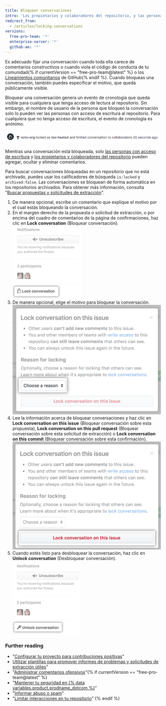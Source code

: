 ```yaml
---
title: Bloquear conversaciones
intro: 'Los propietarios y colaboradores del repositorio, y las personas con acceso de escritura, pueden bloquear conversaciones sobre propuestas, solicitudes de extracción y confirmaciones de manera permanente o temporal para desactivar una interacción subida de tono.'
redirect_from:
  - /articles/locking-conversations
versions:
  free-pro-team: '*'
  enterprise-server: '*'
  github-ae: '*'
---
```


Es adecuado fijar una conversación cuando toda ella carece de comentarios constructivos o cuando viola el código de conducta de tu comunidad{% if currentVersion == "free-pro-team@latest" %} o los [Lineamientos comunitarios](/articles/github-community-guidelines) de GitHub{% endif %}. Cuando bloqueas una conversación, también puedes especificar el motivo, que queda públicamente visible.

Bloquear una conversación genera un evento de cronología que queda visible para cualquiera que tenga acceso de lectura al repositorio. Sin embargo, el nombre de usuario de la persona que bloqueó la conversación solo lo pueden ver las personas con acceso de escritura al repositorio. Para cualquiera que no tenga acceso de escritura, el evento de cronología es anónimo.

![Evento de cronología anónimo de una conversación bloqueada](/assets/images/help/issues/anonymized-timeline-entry-for-locked-conversation.png)

Mientras una conversación está bloqueada, solo [las personas con acceso de escritura](/articles/repository-permission-levels-for-an-organization/) y [los propietarios y colaboradores del repositorio](/articles/permission-levels-for-a-user-account-repository/#collaborator-access-for-a-repository-owned-by-a-user-account) pueden agregar, ocultar y eliminar comentarios.

Para buscar conversaciones bloqueadas en un repositorio que no está archivado, puedes usar los calificadores de búsqueda `is:locked` y `archived:false`. Las conversaciones se bloquean de forma automática en los repositorios archivados. Para obtener más información, consulta "[Buscar propuestas y solicitudes de extracción](/articles/searching-issues-and-pull-requests#search-based-on-whether-a-conversation-is-locked)".

1. De manera opcional, escribe un comentario que explique el motivo por el cual estás bloqueando la conversación.
2. En el margen derecho de la propuesta o solicitud de extracción, o por encima del cuadro de comentarios de la página de confirmaciones, haz clic en **Lock conversation** (Bloquear conversación). ![Enlace Lock conversation (Bloquear conversación)](/assets/images/help/repository/lock-conversation.png)
3. De manera opcional, elige el motivo para bloquear la conversación. ![Menú Reason for locking a conversation (Motivo para bloquear una conversación)](/assets/images/help/repository/locking-conversation-reason-menu.png)
4. Lee la información acerca de bloquear conversaciones y haz clic en **Lock conversation on this issue** (Bloquear conversación sobre esta propuesta), **Lock conversation on this pull request** (Bloquear conversación sobre esta solicitud de extracción) o **Lock conversation on this commit** (Bloquear conversación sobre esta confirmación). ![Cuadro de diálogo Confirm lock with a reason (Confirmar bloqueo con motivo)](/assets/images/help/repository/lock-conversation-confirm-with-reason.png)
5. Cuando estés listo para desbloquear la conversación, haz clic en **Unlock conversation** (Desbloquear conversación). ![Enlace Unlock conversation (Anular bloqueo de la conversación)](/assets/images/help/repository/unlock-conversation.png)

### Further reading

- "[Configurar tu proyecto para contribuciones positivas](/articles/setting-up-your-project-for-healthy-contributions)"
- [Utilizar plantillas para promover informes de problemas y solicitudes de extracción útiles](/github/building-a-strong-community/using-templates-to-encourage-useful-issues-and-pull-requests)"
- "[Administrar comentarios ofensivos](/articles/managing-disruptive-comments)"{% if currentVersion == "free-pro-team@latest" %}
- "[Mantener tu seguridad en {% data variables.product.prodname_dotcom %}](/github/building-a-strong-community/maintaining-your-safety-on-github)"
- "[Informar abuso o spam](/articles/reporting-abuse-or-spam)"
- "[Limitar interacciones en tu repositorio](/github/building-a-strong-community/limiting-interactions-in-your-repository)"
{% endif %}
